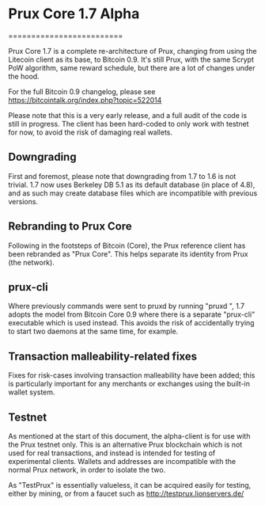 # Prux Core 1.7 Alpha
=========================

Prux Core 1.7 is a complete re-architecture of Prux, changing from
using the Litecoin client as its base, to Bitcoin 0.9. It's still Prux,
with the same Scrypt PoW algorithm, same reward schedule, but there are a 
lot of changes under the hood.


For the full Bitcoin 0.9 changelog, please see https://bitcointalk.org/index.php?topic=522014

Please note that this is a very early release, and a full audit of the code
is still in progress. The client has been hard-coded to only work with testnet
for now, to avoid the risk of damaging real wallets.


Downgrading
-----------

First and foremost, please note that downgrading from 1.7 to 1.6 is not trivial.
1.7 now uses Berkeley DB 5.1 as its default database (in place of 4.8), and as
such may create database files which are incompatible with previous versions.

Rebranding to Prux Core
---------------------------

Following in the footsteps of Bitcoin (Core), the Prux reference client
has been rebranded as "Prux Core". This helps separate its identity
from Prux (the network).

prux-cli
------------

Where previously commands were sent to pruxd by running
"pruxd <command>", 1.7 adopts the model from Bitcoin Core 0.9 where there is
a separate "prux-cli" executable which is used instead. This avoids the risk
of accidentally trying to start two daemons at the same time, for example.


Transaction malleability-related fixes
--------------------------------------

Fixes for risk-cases involving transaction malleability have been added; this
is particularly important for any merchants or exchanges using the built-in
wallet system. 

Testnet
-------

As mentioned at the start of this document, the alpha-client is for use with the
Prux testnet only. This is an alternative Prux blockchain which is
not used for real transactions, and instead is intended for testing of experimental
clients. Wallets and addresses are incompatible with the normal Prux
network, in order to isolate the two.

As "TestPrux" is essentially valueless, it can be acquired easily for testing,
either by mining, or from a faucet such as http://testprux.lionservers.de/
